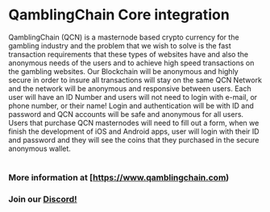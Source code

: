# QamblingChain Core integration

QamblingChain (QCN) is a masternode based crypto currency for the gambling industry and the problem that we wish to solve is the fast transaction requirements that these types of websites have and also the anonymous needs of the users and to achieve high speed transactions on the gambling websites. Our Blockchain will be anonymous and highly secure in order to insure all transactions will stay on the same QCN Network and the network will be anonymous and responsive between users. Each user will have an ID Number and users will not need to login with e-mail, or phone number, or their name! Login and authentication will be with ID and password and QCN accounts will be safe and anonymous for all users. Users that purchase QCN masternodes will need to fill out a form, when we finish the development of iOS and Android apps, user will login with their ID and password and they will see the coins that they purchased in the secure anonymous wallet.


#

### More information at [https://www.qamblingchain.com)
### Join our [Discord!](https://discord.gg/GHmqXG)

